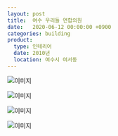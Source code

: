 ```yaml
---
layout: post
title:  여수 우리들 연합의원
date:   2020-06-12 00:00:00 +0900
categories: building
product: 
  type: 인테리어
  date: 2010년
  location: 여수시 여서동
---
```


![이미지](https://lh3.googleusercontent.com/pw/ACtC-3f7neF6nvqNlPdBTbn95YRxAJOxlnpx2sSpm36jIWOYU8Ew9D1PxSChmZhuZ1gJzOkTk70Zs47knKkqTb1RdiX1hH_wOuphpgkyQXE05KbUE68bOhCIpUqN0gLAOmKmUretC4V9w5CucYcnhZ8RUjnk=w500-h366-no?authuser=0)

![이미지](https://lh3.googleusercontent.com/pw/ACtC-3e2Gn4OIyevffqqVWxOMxKeDGAifLwAyMvhKNfas2w-MHIQRjhmOqkIGaS7r6sNtvkc5LeeyN5d8BHgKJwqfQwmiZmprkSqsTK66Z18_rQo07p5qh76T0B5KCkiOqbUgsNxUHhA8gt4zXuQqb9xoYPa=w500-h393-no?authuser=0)

![이미지](https://lh3.googleusercontent.com/pw/ACtC-3fRv_sP_AzFnHymWkgX58X9IfKAsIGSciTcNTlnyUbqDCtOl4At6znMYtgAbmt4LR-o6XAv2PbZQkY9S-mmGsHZwSGBUt4LlsnK44NtxCPLcpePoG3BJcOEZBg59gzuXeGzMEsevIP_lry7aVGTH5e1=w375-h500-no?authuser=0)

![이미지](https://lh3.googleusercontent.com/pw/ACtC-3fy4mBJ2tnzEh0Tn62RWSCcdvVaD0FH4Zg8DpEmhPEEe6CsQgnp3CTSlz-FNPHq6e9lmk7FE4gl8ZNwP2XBqwrFdol5Ik8GbXu3RqI0PtgXQFso11SBYQ5WUywZVZjopvhvhq1_lHzdZiUyEcETYKLX=w500-h369-no?authuser=0)
